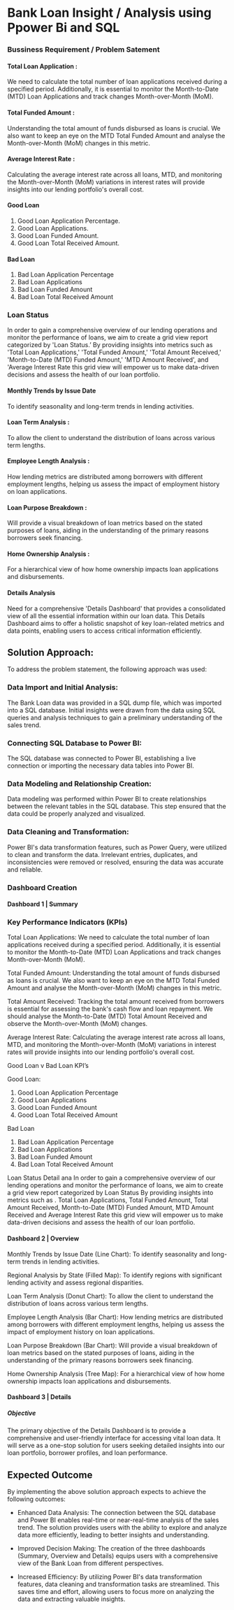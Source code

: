 # Bank Loan Insight / Analysis using Ppower Bi and SQL
### Bussiness Requirement / Problem Satement

#### Total Loan Application :
We need to calculate the total number of loan applications received during a specified period. Additionally, it is essential to monitor the Month-to-Date (MTD) Loan Applications and track changes Month-over-Month (MoM).
#### Total Funded Amount :
Understanding the total amount of funds disbursed as loans is crucial. We also want to keep an eye on the MTD Total Funded Amount and analyse the Month-over-Month (MoM) changes in this metric.
#### Average Interest Rate :
Calculating the average interest rate across all loans, MTD, and monitoring the Month-over-Month (MoM) variations in interest rates will provide insights into our lending portfolio's overall cost.

#### Good Loan 
  1) Good Loan Application Percentage.
  2) Good Loan Applications.
  3) Good Loan Funded Amount.
  4) Good Loan Total Received Amount.

#### Bad Loan
  1) Bad Loan Application Percentage
  2) Bad Loan Applications
  3) Bad Loan Funded Amount
  4) Bad Loan Total Received Amount

### Loan Status
In order to gain a comprehensive overview of our lending operations and monitor the performance of loans, we aim to create a grid view report categorized by 'Loan Status.’ By providing insights into metrics such as 'Total Loan Applications,' 'Total Funded Amount,' 'Total Amount Received,' 'Month-to-Date (MTD) Funded Amount,' 'MTD Amount Received', and  'Average Interest Rate this grid view will empower us to make data-driven decisions and assess the health of our loan portfolio.

#### Monthly Trends by Issue Date 
To identify seasonality and long-term trends in lending activities.
#### Loan Term Analysis : 
To allow the client to understand the distribution of loans across various term lengths.
#### Employee Length Analysis : 
How lending metrics are distributed among borrowers with different employment lengths, helping us assess the impact of employment history on loan applications.
#### Loan Purpose Breakdown : 
Will provide a visual breakdown of loan metrics based on the stated purposes of loans, aiding in the understanding of the primary reasons borrowers seek financing.
#### Home Ownership Analysis :
For a hierarchical view of how home ownership impacts loan applications and disbursements.

#### Details Analysis
Need for a comprehensive 'Details Dashboard' that provides a consolidated view of all the essential information within our loan data. This Details Dashboard aims to offer a holistic snapshot of key loan-related metrics and data points, enabling users to access critical information efficiently.

## Solution Approach:

To address the problem statement, the following approach was used:

### Data Import and Initial Analysis: 
  The Bank Loan data was provided in a SQL dump file, which was imported into a SQL database. Initial insights were drawn from the data using SQL queries and analysis techniques to gain a preliminary understanding of the sales trend.

###   Connecting SQL Database to Power BI: 
  The SQL database was connected to Power BI, establishing a live connection or importing the necessary data tables into Power BI.

###  Data Modeling and Relationship Creation: 
   Data modeling was performed within Power BI to create relationships between the relevant tables in the SQL database. This step ensured that the data could be properly analyzed and visualized.

### Data Cleaning and Transformation: 
Power BI's data transformation features, such as Power Query, were utilized to clean and transform the data. Irrelevant entries, duplicates, and inconsistencies were removed or resolved, ensuring the data was accurate and reliable.

###  Dashboard Creation 

#### Dashboard 1 | Summary

### Key Performance Indicators (KPIs)

Total Loan Applications: We need to calculate the total number of loan applications received during a specified period. Additionally, it is essential to monitor the Month-to-Date (MTD) Loan Applications and track changes Month-over-Month (MoM).

Total Funded Amount: Understanding the total amount of funds disbursed as loans is crucial. We also want to keep an eye on the MTD Total Funded Amount and analyse the Month-over-Month (MoM) changes in this metric.

Total Amount Received: Tracking the total amount received from borrowers is essential for assessing the bank's cash flow and loan repayment. We should analyse the Month-to-Date (MTD) Total Amount Received and observe the Month-over-Month (MoM) changes.

Average Interest Rate: Calculating the average interest rate across all loans, MTD, and monitoring the Month-over-Month (MoM) variations in interest rates will provide insights into our lending portfolio's overall cost.

Good Loan v Bad Loan KPI’s

Good Loan:
  1) Good Loan Application Percentage
  2) Good Loan Applications
  3) Good Loan Funded Amount
  4) Good Loan Total Received Amount

Bad Loan
  1) Bad Loan Application Percentage
  2) Bad Loan Applications
  3) Bad Loan Funded Amount
  4) Bad Loan Total Received Amount

Loan Status Detail ana
In order to gain a comprehensive overview of our lending operations and monitor the performance of loans, we aim to create a grid view report categorized by Loan Status By providing insights into metrics such as . Total Loan Applications, Total Funded Amount, Total Amount Received, Month-to-Date (MTD) Funded Amount, MTD Amount Received and Average Interest Rate this grid view will empower us to make data-driven decisions and assess the health of our loan portfolio.

#### Dashboard 2 | Overview

Monthly Trends by Issue Date (Line Chart):  To identify seasonality and long-term trends in lending activities.

Regional Analysis by State (Filled Map): To identify regions with significant lending activity and assess regional disparities.

Loan Term Analysis (Donut Chart): To allow the client to understand the distribution of loans across various term lengths.

Employee Length Analysis (Bar Chart): How lending metrics are distributed among borrowers with different employment lengths, helping us assess the impact of employment history on loan applications.

Loan Purpose Breakdown (Bar Chart): Will provide a visual breakdown of loan metrics based on the stated purposes of loans, aiding in the understanding of the primary reasons borrowers seek financing.

Home Ownership Analysis (Tree Map): For a hierarchical view of how home ownership impacts loan applications and disbursements.

#### Dashboard 3 | Details 

##### Objective
The primary objective of the Details Dashboard is to provide a comprehensive and user-friendly interface for accessing vital loan data. It will serve as a one-stop solution for users seeking detailed insights into our loan portfolio, borrower profiles, and loan performance.


## Expected Outcome 
By implementing the above solution approach expects to achieve the following outcomes:
   * Enhanced Data Analysis: The connection between the SQL database and Power BI enables real-time or near-real-time analysis of the sales trend. The solution provides users with the ability to explore and analyze data more efficiently, leading to better insights and understanding.

   * Improved Decision Making: The creation of the three dashboards (Summary, Overview and Details) equips users with a comprehensive view of the Bank Loan from different perspectives. 

   * Increased Efficiency: By utilizing Power BI's data transformation features, data cleaning and transformation tasks are streamlined. This saves time and effort, allowing users to focus more on analyzing the data and extracting valuable insights.







